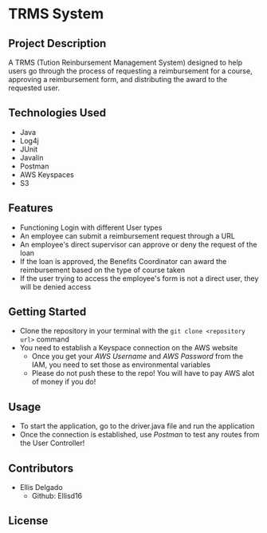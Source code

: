 # TRMS System

## Project Description

  A TRMS (Tution Reinbursement Management System) designed to help users go through the process of requesting a reimbursement for a course, approving a reimbursement form, and distributing the award to the requested user. 
  
## Technologies Used
  * Java
  * Log4j
  * JUnit
  * Javalin
  * Postman
  * AWS Keyspaces
  * S3

## Features
  * Functioning Login with different User types
  * An employee can submit a reimbursement request through a URL
  * An employee's direct supervisor can approve or deny the request of the loan
  * If the loan is approved, the Benefits Coordinator can award the reimbursement based on the type of course taken
  * If the user trying to access the employee's form is not a direct user, they will be denied access
 
 ## Getting Started
 
  * Clone the repository in your terminal with the `git clone <repository url>` command
  * You need to establish a Keyspace connection on the AWS website
      - Once you get your *AWS Username* and *AWS Password* from the IAM, you need to set those as            environmental variables
      - Please do not push these to the repo! You will have to pay AWS alot of money if you do!
  
## Usage
  * To start the application, go to the driver.java file and run the application
  * Once the connection is established, use *Postman* to test any routes from the User Controller!

## Contributors
  * Ellis Delgado
      - Github: Ellisd16

## License

  
 
